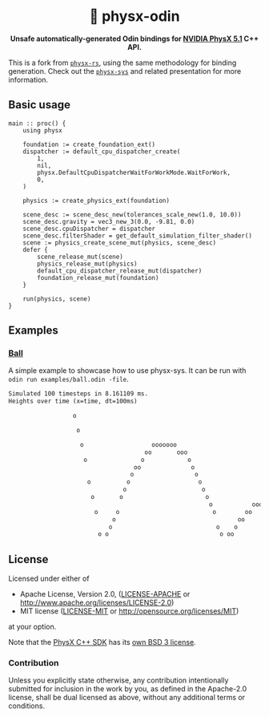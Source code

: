 <div align="center">

# 🎳 physx-odin

**Unsafe automatically-generated Odin bindings for [NVIDIA PhysX 5.1](https://github.com/NVIDIA-Omniverse/PhysX) C++ API.**

</div>

This is a fork from [`physx-rs`](https://github.com/EmbarkStudios/physx-rs), using the same methodology for binding
generation. Check out the [`physx-sys`](https://github.com/EmbarkStudios/physx-rs/tree/main/physx-sys) and related
presentation for more information.

## Basic usage

```odin
main :: proc() {
	using physx

	foundation := create_foundation_ext()
	dispatcher := default_cpu_dispatcher_create(
		1,
		nil,
		physx.DefaultCpuDispatcherWaitForWorkMode.WaitForWork,
		0,
	)

	physics := create_physics_ext(foundation)

	scene_desc := scene_desc_new(tolerances_scale_new(1.0, 10.0))
	scene_desc.gravity = vec3_new_3(0.0, -9.81, 0.0)
	scene_desc.cpuDispatcher = dispatcher
	scene_desc.filterShader = get_default_simulation_filter_shader()
	scene := physics_create_scene_mut(physics, scene_desc)
	defer {
		scene_release_mut(scene)
		physics_release_mut(physics)
		default_cpu_dispatcher_release_mut(dispatcher)
		foundation_release_mut(foundation)
	}

	run(physics, scene)
}
```

## Examples

### [Ball](examples/ball.rs)

A simple example to showcase how to use physx-sys. It can be run with `odin run examples/ball.odin -file`.

```txt
Simulated 100 timesteps in 8.161109 ms.
Heights over time (x=time, dt=100ms)

                  o

                   o

                    o                   ooooooo
                                      oo       ooo
                     o               o            o
                                   oo              o
                                  o                 o
                      o          o                   o
                                o                     o
                       o       o                       o
                                                        o           ooooooo
                        o     o                          o        oo       oo
                             o                                  oo           oo
                            o                             o    o               o    ooooooooo
                         o o                               o oo                 oooo         ooooooo
```

## License

Licensed under either of

* Apache License, Version 2.0, ([LICENSE-APACHE](LICENSE-APACHE) or <http://www.apache.org/licenses/LICENSE-2.0>)
* MIT license ([LICENSE-MIT](LICENSE-MIT) or <http://opensource.org/licenses/MIT>)

at your option.

Note that the [PhysX C++ SDK](https://github.com/NVIDIA-Omniverse/PhysX) has its [own BSD 3 license](LICENSE-BSD).

### Contribution

Unless you explicitly state otherwise, any contribution intentionally
submitted for inclusion in the work by you, as defined in the
Apache-2.0 license, shall be dual licensed as above, without any
additional terms or conditions.
